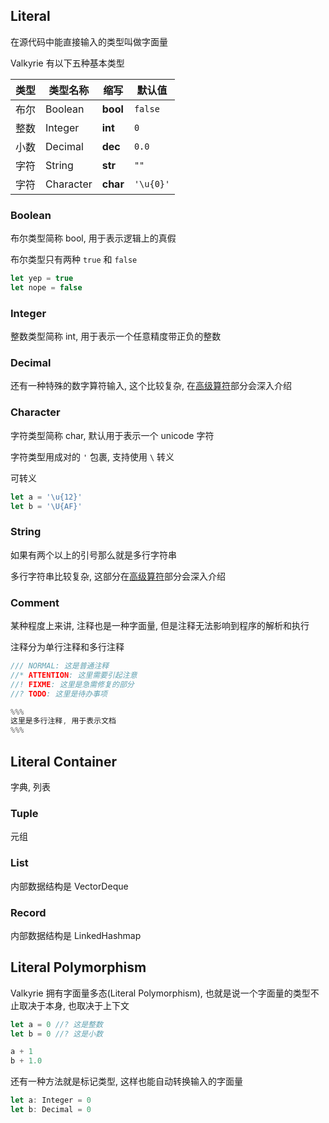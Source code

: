 ## Literal

在源代码中能直接输入的类型叫做字面量

Valkyrie 有以下五种基本类型

| 类型 | 类型名称  | 缩写     | 默认值    |
| :--- | --------- | -------- | --------- |
| 布尔 | Boolean   | **bool** | `false`   |
| 整数 | Integer   | **int**  | `0`       |
| 小数 | Decimal   | **dec**  | `0.0`     |
| 字符 | String    | **str**  | `""`      |
| 字符 | Character | **char** | `'\u{0}'` |

### Boolean

布尔类型简称 bool, 用于表示逻辑上的真假

布尔类型只有两种 `true` 和 `false`

```ts
let yep = true
let nope = false
```

### Integer

整数类型简称 int, 用于表示一个任意精度带正负的整数

### Decimal

还有一种特殊的数字算符输入, 这个比较复杂, 在[高级算符](../advance)部分会深入介绍



### Character

字符类型简称 char, 默认用于表示一个 unicode 字符

字符类型用成对的 `'` 包裹, 支持使用 `\` 转义

可转义

```ts
let a = '\u{12}'
let b = '\U{AF}'
```


### String


如果有两个以上的引号那么就是多行字符串

多行字符串比较复杂, 这部分在[高级算符](../advance)部分会深入介绍

### Comment

某种程度上来讲, 注释也是一种字面量, 但是注释无法影响到程序的解析和执行

注释分为单行注释和多行注释

```rs
/// NORMAL: 这是普通注释
//* ATTENTION: 这里需要引起注意
//! FIXME: 这里是急需修复的部分
//? TODO: 这里是待办事项

%%%
这里是多行注释, 用于表示文档
%%%
```

## Literal Container

字典, 列表

### Tuple

元组

### List

内部数据结构是 VectorDeque

### Record

内部数据结构是 LinkedHashmap

## Literal Polymorphism

Valkyrie 拥有字面量多态(Literal Polymorphism), 也就是说一个字面量的类型不止取决于本身, 也取决于上下文

```ts
let a = 0 //? 这是整数
let b = 0 //? 这是小数

a + 1
b + 1.0
```

还有一种方法就是标记类型, 这样也能自动转换输入的字面量

```ts
let a: Integer = 0
let b: Decimal = 0
```
